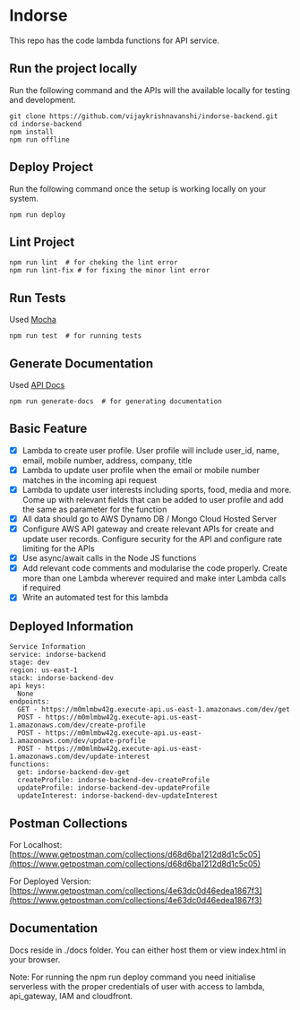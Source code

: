 # Indorse

This repo has the code lambda functions for API service.

## Run the project locally

Run the following command and the APIs will the available locally for testing and development.

```closure
git clone https://github.com/vijaykrishnavanshi/indorse-backend.git
cd indorse-backend
npm install
npm run offline
```

## Deploy Project

Run the following command once the setup is working locally on your system.

```closure
npm run deploy
```

## Lint Project

```closure
npm run lint  # for cheking the lint error
npm run lint-fix # for fixing the minor lint error
```

## Run Tests

Used [Mocha](https://mochajs.org/)

```closure
npm run test  # for running tests
```

## Generate Documentation

Used [API Docs](http://apidocjs.com/)

```closure
npm run generate-docs  # for generating documentation
```

## Basic Feature

- [X] Lambda to create user profile. User profile will include user_id, name, email, mobile number, address, company, title
- [X] Lambda to update user profile when the email or mobile number matches in the incoming api request
- [X] Lambda to update user interests  including sports, food, media and more. Come up with relevant fields that can be added to user profile and add the same as parameter for the function
- [X] All data should go to AWS Dynamo DB / Mongo Cloud Hosted Server
- [X] Configure AWS API gateway and create relevant APIs for create and update user records. Configure security for the API and configure rate limiting for the APIs
- [X] Use async/await calls in the Node JS functions
- [X] Add relevant code comments and modularise the code properly. Create more than one Lambda wherever required and make inter Lambda calls if required
- [X] Write an automated test for this lambda

## Deployed Information

``` closure
Service Information
service: indorse-backend
stage: dev
region: us-east-1
stack: indorse-backend-dev
api keys:
  None
endpoints:
  GET - https://m0mlmbw42g.execute-api.us-east-1.amazonaws.com/dev/get
  POST - https://m0mlmbw42g.execute-api.us-east-1.amazonaws.com/dev/create-profile
  POST - https://m0mlmbw42g.execute-api.us-east-1.amazonaws.com/dev/update-profile
  POST - https://m0mlmbw42g.execute-api.us-east-1.amazonaws.com/dev/update-interest
functions:
  get: indorse-backend-dev-get
  createProfile: indorse-backend-dev-createProfile
  updateProfile: indorse-backend-dev-updateProfile
  updateInterest: indorse-backend-dev-updateInterest
```

## Postman Collections

For Localhost: [https://www.getpostman.com/collections/d68d6ba1212d8d1c5c05](https://www.getpostman.com/collections/d68d6ba1212d8d1c5c05)

For Deployed Version: [https://www.getpostman.com/collections/4e63dc0d46edea1867f3](https://www.getpostman.com/collections/4e63dc0d46edea1867f3)

## Documentation

Docs reside in ./docs folder. You can either host them or view index.html in your browser.

Note: For running the npm run deploy command you need initialise serverless with the proper credentials of user with access to lambda, api_gateway, IAM and cloudfront.
